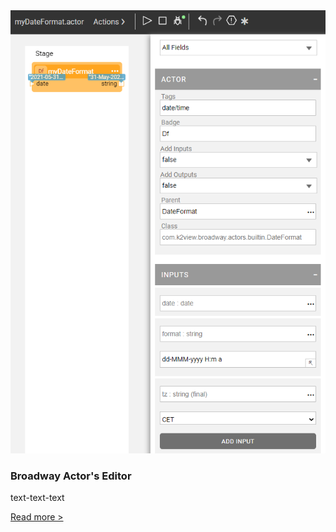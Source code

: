 <!--block-->

<img src="images/actor_editor_1.PNG" style="zoom:80%;" />

### Broadway Actor's Editor

text-text-text

[Read more >](spotlight_20210527.md)

<!--block-->

<!--block-->
